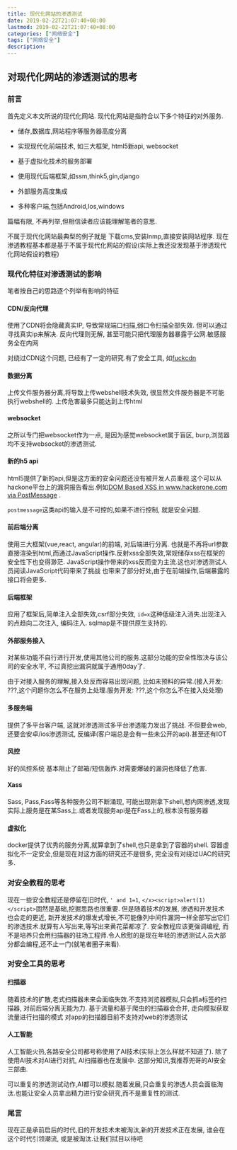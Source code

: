 ```yaml
---
title: 现代化网站的渗透测试 
date: 2019-02-22T21:07:40+08:00
lastmod: 2019-02-22T21:07:40+08:00
categories: ["网络安全"]
tags: ["网络安全"]
description:
---
```



## 对现代化网站的渗透测试的思考

### 前言

首先定义本文所说的现代化网站. 现代化网站是指符合以下多个特征的对外服务.

*   储存,数据库,网站程序等服务器高度分离
    
*   实现现代化前端技术, 如三大框架, html5新api, websocket
    
*   基于虚拟化技术的服务部署
    
*   使用现代后端框架,如ssm,think5,gin,django
    
*   外部服务高度集成
    
*   多种客户端,包括Android,Ios,windows

篇幅有限, 不再列举,但相信读者应该能理解笔者的意思.

不属于现代化网站最典型的例子就是 下载cms,安装lnmp,直接安装网站程序.
现在渗透教程基本都是基于不属于现代化网站的假设(实际上我还没发现基于渗透现代化网站假设的教程)

### 现代化特征对渗透测试的影响
笔者按自己的思路逐个列举有影响的特征

#### CDN/反向代理
使用了CDN将会隐藏真实IP, 导致常规端口扫描,弱口令扫描全部失效.
但可以通过寻找真实ip来解决.
反向代理则无解, 甚至可能只把代理服务器暴露于公网.敏感服务全在内网

对绕过CDN这个问题, 已经有了一定的研究.有了安全工具, 如[fuckcdn](https://github.com/Tai7sy/fuckcdn)

#### 数据分离
上传文件服务器分离,将导致上传webshell技术失效, 很显然文件服务器是不可能执行webshell的. 上传危害最多只能达到上传html

#### websocket
之所以专门把websocket作为一点, 是因为感觉websocket属于盲区, burp,浏览器均不支持websocket的渗透测试.

#### 新的h5 api
html5提供了新的api,但是这方面的安全问题还没有被开发人员重视.这个可以从hackone平台上的漏洞报告看出.例如[DOM Based XSS in www.hackerone.com via PostMessage](https://hackerone.com/reports/398054) .

`postmessage`这类api的输入是不可控的,如果不进行控制, 就是安全问题.

#### 前后端分离
使用三大框架(vue,react, angular)的前端, 对后端进行分离. 也就是不再将url参数直接渲染到html,而通过JavaScript操作.反射xss全部失效,常规储存xss在框架的安全性下也变得渺茫.
JavaScript操作带来的xss反而变为主流.这也对渗透测试人员阅读JavaScript代码带来了挑战
也带来了部分好处,由于在前端操作,后端暴露的接口将会更多.

#### 后端框架
应用了框架后,简单注入全部失效,csrf部分失效, `id=x`这种低级注入消失.出现注入的点趋向二次注入, 编码注入. sqlmap是不提供原生支持的.

#### 外部服务接入
对某些功能不自行进行开发,使用其他公司的服务.这部分功能的安全性取决与该公司的安全水平, 不过真挖出漏洞就属于通用0day了.

由于对接入服务的理解,接入处反而容易出现问题, 比如未预料的异常.(接入开发: ???,这个问题你怎么不在服务上处理.服务开发: ???,这个你怎么不在接入处处理) 

#### 多服务端
提供了多平台客户端, 这就对渗透测试多平台渗透能力发出了挑战.
不但要会web,还要会安卓/ios渗透测试, 反编译(客户端总是会有一些未公开的api).甚至还有IOT

#### 风控
好的风控系统 基本阻止了邮箱/短信轰炸.对需要爆破的漏洞也降低了危害.

#### Xass
Sass, Pass,Fass等各种服务公司不断涌现,  可能出现刚拿下shell,想内网渗透,发现实际上服务是在某Sass上.或者发现服务api是在Fass上的,根本没有服务器

#### 虚拟化
docker提供了优秀的服务分离,就算拿到了shell,也只是拿到了容器的shell. 容器虚拟化不一定安全,但是现在对这方面的研究还不是很多, 完全没有对绕过UAC的研究多.

### 对安全教程的思考
现在一些安全教程还是停留在旧时代, `' and 1=1`, 
 `</x><script>alert(1)</script>`固然是基础,挖掘思路也很重要.
但是随着技术的发展, 渗透和开发技术也会走的更近, 新开发技术的爆发式增长,不可能像列中间件漏洞一样全部写出它们的渗透技术.就算有人写出来,等写出来黄花菜都凉了.
安全教程应该更强调编程, 而不是培养只会用扫描器的驻场工程师.令人欣慰的是现在年轻的渗透测试人员大部分都会编程,还不止一门(就笔者圈子来看).

### 对安全工具的思考
#### 扫描器
随着技术的扩散,老式扫描器未来会面临失效.不支持浏览器模拟,只会抓a标签的扫描器, 对前后端分离无能为力. 基于流量和基于爬虫的扫描器会合并, 走向模拟获取流量进行扫描的模式
对app的扫描器目前不支持对web的渗透测试

#### 人工智能
人工智能火热,各路安全公司都号称使用了AI技术(实际上怎么样就不知道了). 除了使用AI技术对AI进行对抗, AI扫描器也在发展中.
这部分知识,我推荐兜哥的AI安全三部曲.

可以重复的渗透测试动作,AI都可以模拟.随着发展,只会重复的渗透人员会面临淘汰.也能让安全人员拿出精力进行安全研究,而不是重复性的测试.

### 尾言
现在正是承前启后的时代,旧的开发技术未被淘汰,新的开发技术正在发展, 谁会在这个时代引领潮流, 或是被淘汰.让我们拭目以待吧
